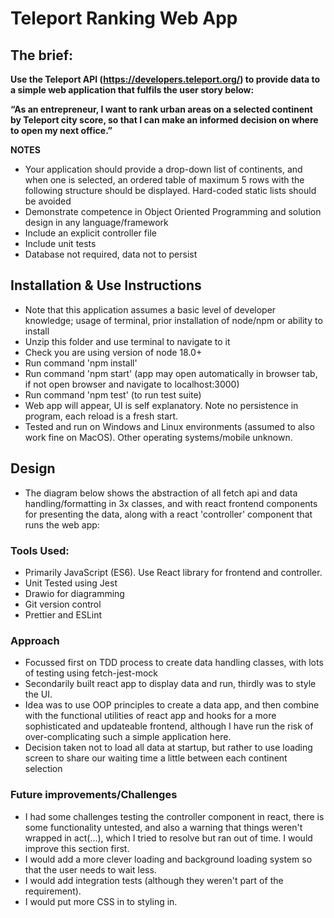 # Teleport Ranking Web App

## The brief: 

**Use the Teleport API (https://developers.teleport.org/) to provide data to a simple web application that fulfils the user story below:**

**“As an entrepreneur, I want to rank urban areas on a selected continent by Teleport city score, so that I can make an informed decision on where to open my next office.”**

**NOTES** 
- Your application should provide a drop-down list of continents, and when one is selected, an ordered table of maximum 5 rows with the following structure should be displayed. Hard-coded static lists should be avoided
- Demonstrate competence in Object Oriented Programming and solution design in any language/framework
- Include an explicit controller file
- Include unit tests
- Database not required, data not to persist



## Installation & Use Instructions

- Note that this application assumes a basic level of developer knowledge; usage of terminal, prior installation of node/npm or ability to install
- Unzip this folder and use terminal to navigate to it
- Check you are using version of node 18.0+
- Run command 'npm install'
- Run command 'npm start' (app may open automatically in browser tab, if not open browser and navigate to localhost:3000)
- Run command 'npm test' (to run test suite)
- Web app will appear, UI is self explanatory. Note no persistence in program, each reload is a fresh start.
- Tested and run on Windows and Linux environments (assumed to also work fine on MacOS). Other operating systems/mobile unknown.


## Design

- The diagram below shows the abstraction of all fetch api and data handling/formatting in 3x classes, and with react frontend components for presenting the data, along with a react 'controller' component that runs the web app:

### Tools Used:

- Primarily JavaScript (ES6). Use React library for frontend and controller.
- Unit Tested using Jest
- Drawio for diagramming
- Git version control
- Prettier and ESLint

### Approach

- Focussed first on TDD process to create data handling classes, with lots of testing using fetch-jest-mock
- Secondarily built react app to display data and run, thirdly was to style the UI.
- Idea was to use OOP principles to create a data app, and then combine with the functional utilities of react app and hooks for a more sophisticated and updateable frontend, although I have run the risk of over-complicating such a simple application here.
- Decision taken not to load all data at startup, but rather to use loading screen to share our waiting time a little between each continent selection

### Future improvements/Challenges

- I had some challenges testing the controller component in react, there is some functionality untested, and also a warning that things weren't wrapped in act(...), which I tried to resolve but ran out of time. I would improve this section first.
- I would add a more clever loading and background loading system so that the user needs to wait less.
- I would add integration tests (although they weren't part of the requirement).
- I would put more CSS in to styling in.







